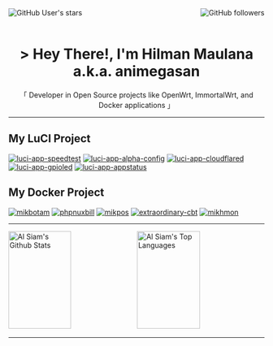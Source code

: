 <img align="right" alt="GitHub followers" src="https://img.shields.io/github/followers/animegasan?style=for-the-badge&logo=github&labelColor=e74c3c&color=black">
<img align="left" alt="GitHub User's stars" src="https://img.shields.io/github/stars/animegasan?style=for-the-badge&logo=github&labelColor=e74c3c&color=black">
<br/>
<br/>
<h1 align="center"> &gt; Hey There!, I'm Hilman Maulana a.k.a. animegasan </h1>
<p align="center">「 Developer in Open Source projects like OpenWrt, ImmortalWrt, and Docker applications 」</p>
<hr/>

## My LuCI Project
[![luci-app-speedtest](https://github-readme-stats.vercel.app/api/pin/?username=animegasan&repo=luci-app-speedtest&border_color=e74c3c&bg_color=0D1117&title_color=C9D1D9&text_color=8B949E&icon_color=e74c3c)](https://github.com/animegasan/luci-app-speedtest)
[![luci-app-alpha-config](https://github-readme-stats.vercel.app/api/pin/?username=animegasan&repo=luci-app-alpha-config&border_color=e74c3c&bg_color=0D1117&title_color=C9D1D9&text_color=8B949E&icon_color=e74c3c)](https://github.com/animegasan/luci-app-alpha-config)
[![luci-app-cloudflared](https://github-readme-stats.vercel.app/api/pin/?username=animegasan&repo=luci-app-cloudflared&border_color=e74c3c&bg_color=0D1117&title_color=C9D1D9&text_color=8B949E&icon_color=e74c3c)](https://github.com/animegasan/luci-app-cloudflared)
[![luci-app-gpioled](https://github-readme-stats.vercel.app/api/pin/?username=animegasan&repo=luci-app-gpioled&border_color=e74c3c&bg_color=0D1117&title_color=C9D1D9&text_color=8B949E&icon_color=e74c3c)](https://github.com/animegasan/luci-app-gpioled)
[![luci-app-appstatus](https://github-readme-stats.vercel.app/api/pin/?username=animegasan&repo=luci-app-appstatus&border_color=e74c3c&bg_color=0D1117&title_color=C9D1D9&text_color=8B949E&icon_color=e74c3c)](https://github.com/animegasan/luci-app-appstatus)

## My Docker Project
[![mikbotam](https://github-readme-stats.vercel.app/api/pin/?username=animegasan&repo=mikbotam&border_color=e74c3c&bg_color=0D1117&title_color=C9D1D9&text_color=8B949E&icon_color=e74c3c)](https://github.com/animegasan/mikbotam)
[![phpnuxbill](https://github-readme-stats.vercel.app/api/pin/?username=animegasan&repo=phpnuxbill&border_color=e74c3c&bg_color=0D1117&title_color=C9D1D9&text_color=8B949E&icon_color=e74c3c)](https://github.com/animegasan/phpnuxbill)
[![mikpos](https://github-readme-stats.vercel.app/api/pin/?username=animegasan&repo=mikpos&border_color=e74c3c&bg_color=0D1117&title_color=C9D1D9&text_color=8B949E&icon_color=e74c3c)](https://github.com/animegasan/mikpos)
[![extraordinary-cbt](https://github-readme-stats.vercel.app/api/pin/?username=animegasan&repo=extraordinary-cbt&border_color=e74c3c&bg_color=0D1117&title_color=C9D1D9&text_color=8B949E&icon_color=e74c3c)](https://github.com/animegasan/extraordinary-cbt)
[![mikhmon](https://github-readme-stats.vercel.app/api/pin/?username=animegasan&repo=mikhmon&border_color=e74c3c&bg_color=0D1117&title_color=C9D1D9&text_color=8B949E&icon_color=e74c3c)](https://github.com/animegasan/mikhmon)


<hr/>

<a href="https://github.com/animegasan">
  <img alt="Al Siam's Github Stats" src="https://denvercoder1-github-readme-stats.vercel.app/api?username=animegasan&show_icons=true&count_private=true&theme=react&border_color=e74c3c&bg_color=0D1117&title_color=e74c3c&icon_color=F8D866" height="192px" width="49.5%"/></a>
<a href="https://github.com/animegasan">
  <img alt="Al Siam's Top Languages" src="https://denvercoder1-github-readme-stats.vercel.app/api/top-langs/?username=animegasan&langs_count=8&layout=compact&theme=react&border_color=e74c3c&bg_color=0D1117&title_color=e74c3c&icon_color=F8D866" height="192px" width="49.5%"/>
</a>

<hr/>
